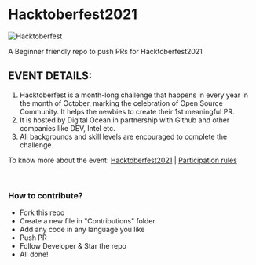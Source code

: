 # Hacktoberfest2021
![Hacktoberfest](https://user-images.githubusercontent.com/56665656/135706153-eca012d4-eeaa-4bef-b49c-d3dacd447174.jpg)

A Beginner friendly repo to push PRs for Hacktoberfest2021

## EVENT DETAILS:

1. Hacktoberfest is a month-long challenge that happens in every year in the month of October, marking the celebration of Open Source Community. It helps the newbies to create their 1st meaningful PR.
2. It is hosted by Digital Ocean in partnership with Github and other companies like DEV, Intel etc.
3. All backgrounds and skill levels are encouraged to complete the challenge.

To know more about the event: <a href="https://hacktoberfest.digitalocean.com/">Hacktoberfest2021</a> |
<a href="https://hacktoberfest.digitalocean.com/resources/participation">Participation rules</a>

<br>

### How to contribute?

* Fork this repo
* Create a new file in "Contributions" folder
* Add any code in any language you like
* Push PR
* Follow Developer & Star the repo
* All done!
